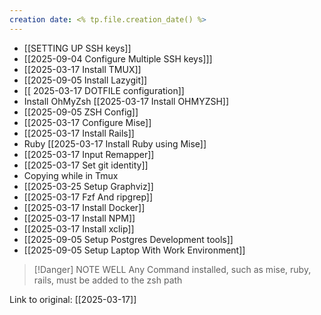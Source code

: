```yaml
---
creation date: <% tp.file.creation_date() %>
---
```

- [[SETTING UP SSH keys]]
- [[2025-09-04 Configure Multiple SSH keys]]]
- [[2025-03-17 Install TMUX]]
- [[2025-09-05 Install Lazygit]]
- [[ 2025-03-17 DOTFILE configuration]]
- Install OhMyZsh [[2025-03-17 Install OHMYZSH]]
- [[2025-09-05 ZSH Config]]
- [[2025-03-17 Configure Mise]]
- [[2025-03-17 Install Rails]]
- Ruby [[2025-03-17 Install Ruby using Mise]]
- [[2025-03-17 Input Remapper]]
- [[2025-03-17 Set git identity]]
- Copying while in Tmux
- [[2025-03-25 Setup Graphviz]]
- [[2025-03-17 Fzf And ripgrep]]
- [[2025-03-17 Install Docker]]
- [[2025-03-17 Install NPM]]
- [[2025-03-17 Install xclip]]
- [[2025-09-05 Setup Postgres Development tools]]
- [[2025-09-05 Setup Laptop With Work Environment]]


> [!Danger] NOTE WELL
> Any Command installed, such as mise, ruby, rails, must be added to the zsh path



Link to original: [[2025-03-17]]